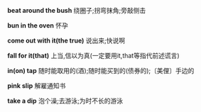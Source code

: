 **beat around the bush** 绕圈子;拐弯抹角;旁敲侧击

**bun in the oven** 怀孕

**come out with it(the true)** 说出来;快说啊

**fall for it(that)** 上当,信以为真(一定要用it,that等指代前述谎言)

**in(on) tap** 随时能取用的(酒);随时能买到的(债券的);〔美俚〕手边的

**pink slip** 解雇通知书

**take a dip** 泡个澡;去游泳;为时不长的游泳